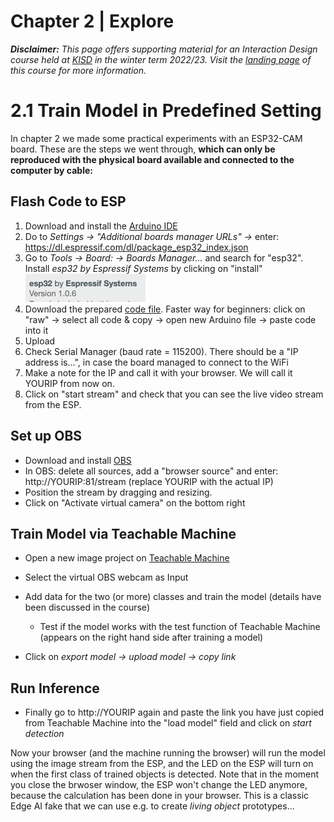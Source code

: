 # Chapter 2 | Explore

***Disclaimer:*** *This page offers supporting material for an Interaction Design course held at [KISD](https://kisd.de) in the winter term 2022/23. Visit the [landing page](https://github.com/KISDinteractive/fundamentals22w) of this course for more information.*

# 2.1 Train Model in Predefined Setting

In chapter 2 we made some practical experiments with an ESP32-CAM board. These are the steps we went through, **which can only be reproduced with the physical board available and connected to the computer by cable:**

## Flash Code to ESP

1. Download and install the [Arduino IDE](https://www.arduino.cc/en/software)
2. Do to *Settings → "Additional boards manager URLs" →* enter: https://dl.espressif.com/dl/package_esp32_index.json
3. Go to *Tools → Board: → Boards Manager...* and search for "esp32". Install *esp32 by Espressif Systems* by clicking on "install" ![esp-boards](img/esp-boards.jpg)
4. Download the prepared [code file](/src/ESP32-CAM_Teachable_Machine/ESP32-CAM_Teachable_Machine.ino). Faster way for beginners: click on "raw" → select all code & copy → open new Arduino file → paste code into it
5. Upload
6. Check Serial Manager (baud rate = 115200). There should be a "IP address is...", in case the board managed to connect to the WiFi
7. Make a note for the IP and call it with your browser. We will call it YOURIP from now on.
8. Click on "start stream" and check that you can see the live video stream from the ESP.

## Set up OBS

- Download and install [OBS](https://obsproject.com)
- In OBS: delete all sources, add a "browser source" and enter: http://YOURIP:81/stream (replace YOURIP with the actual IP)
- Position the stream by dragging and resizing.
- Click on "Activate virtual camera" on the bottom right

## Train Model via Teachable Machine

- Open a new image project on [Teachable Machine](https://teachablemachine.withgoogle.com/train/image)
- Select the virtual OBS webcam as Input
- Add data for the two (or more) classes and train the model (details have been discussed in the course)
  - Test if the model works with the test function of Teachable Machine (appears on the right hand side after training a model)

- Click on *export model → upload model → copy link*

## Run Inference

- Finally go to http://YOURIP again and paste the link you have just copied from Teachable Machine into the "load model" field and click on *start detection*

Now your browser (and the machine running the browser) will run the model using the image stream from the ESP, and the LED on the ESP will turn on when the first class of trained objects is detected. Note that in the moment you close the brwoser window, the ESP won't change the LED anymore, because the calculation has been done in your browser. This is a classic Edge AI fake that we can use e.g. to create *living object* prototypes...

